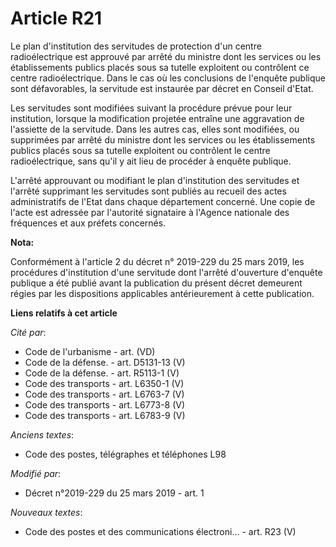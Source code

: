 # Article R21

Le plan d'institution des servitudes de protection d'un centre radioélectrique est approuvé par arrêté du ministre dont les
services ou les établissements publics placés sous sa tutelle exploitent ou contrôlent ce centre radioélectrique. Dans le cas
où les conclusions de l'enquête publique sont défavorables, la servitude est instaurée par décret en Conseil d'Etat.

Les servitudes sont modifiées suivant la procédure prévue pour leur institution, lorsque la modification projetée entraîne
une aggravation de l'assiette de la servitude. Dans les autres cas, elles sont modifiées, ou supprimées par arrêté du
ministre dont les services ou les établissements publics placés sous sa tutelle exploitent ou contrôlent le centre
radioélectrique, sans qu'il y ait lieu de procéder à enquête publique.

L'arrêté approuvant ou modifiant le plan d'institution des servitudes et l'arrêté supprimant les servitudes sont publiés au
recueil des actes administratifs de l'Etat dans chaque département concerné. Une copie de l'acte est adressée par l'autorité
signataire à l'Agence nationale des fréquences et aux préfets concernés.

**Nota:**

Conformément à l'article 2 du décret n° 2019-229 du 25 mars 2019, les procédures d'institution d'une servitude dont l'arrêté
d'ouverture d'enquête publique a été publié avant la publication du présent décret demeurent régies par les dispositions
applicables antérieurement à cette publication.

**Liens relatifs à cet article**

_Cité par_:

  - Code de l'urbanisme - art. (VD)
  - Code de la défense. - art. D5131-13 (V)
  - Code de la défense. - art. R5113-1 (V)
  - Code des transports - art. L6350-1 (V)
  - Code des transports - art. L6763-7 (V)
  - Code des transports - art. L6773-8 (V)
  - Code des transports - art. L6783-9 (V)

_Anciens textes_:

  - Code des postes, télégraphes et téléphones L98

_Modifié par_:

  - Décret n°2019-229 du 25 mars 2019 - art. 1

_Nouveaux textes_:

  - Code des postes et des communications électroni... - art. R23 (V)

